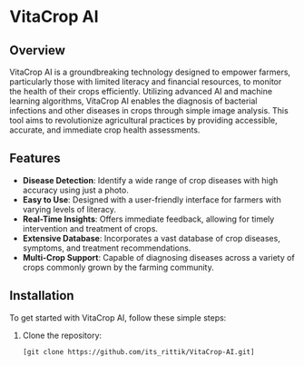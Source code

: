 # VitaCrop AI

## Overview
VitaCrop AI is a groundbreaking technology designed to empower farmers, particularly those with limited literacy and financial resources, to monitor the health of their crops efficiently. Utilizing advanced AI and machine learning algorithms, VitaCrop AI enables the diagnosis of bacterial infections and other diseases in crops through simple image analysis. This tool aims to revolutionize agricultural practices by providing accessible, accurate, and immediate crop health assessments.

## Features
- **Disease Detection**: Identify a wide range of crop diseases with high accuracy using just a photo.
- **Easy to Use**: Designed with a user-friendly interface for farmers with varying levels of literacy.
- **Real-Time Insights**: Offers immediate feedback, allowing for timely intervention and treatment of crops.
- **Extensive Database**: Incorporates a vast database of crop diseases, symptoms, and treatment recommendations.
- **Multi-Crop Support**: Capable of diagnosing diseases across a variety of crops commonly grown by the farming community.

## Installation
To get started with VitaCrop AI, follow these simple steps:

1. Clone the repository:
   ```bash
   [git clone https://github.com/its_rittik/VitaCrop-AI.git]
